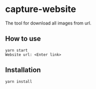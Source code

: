 # capture-website
The tool for download all images from url.

## How to use
```
yarn start
Website url: <Enter link>
```

## Installation
```
yarn install
```
